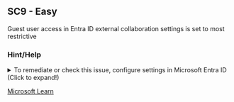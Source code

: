 ## SC9 - Easy

Guest user access in Entra ID external collaboration settings is set to most restrictive

### Hint/Help

<details>
  <summary>To remediate or check this issue, configure settings in Microsoft Entra ID (Click to expand!)</summary>
    <br/>
  
    Microsoft Entra ID → External Identities → External collaboration settings → Set "Guest user access" to "Guest user access is restricted to properties and memberships of their own directory objects.":
    Verify that the most restrictive option is selected.
</details>

[Microsoft Learn](https://learn.microsoft.com/en-us/entra/identity/users/users-restrict-guest-permissions)

